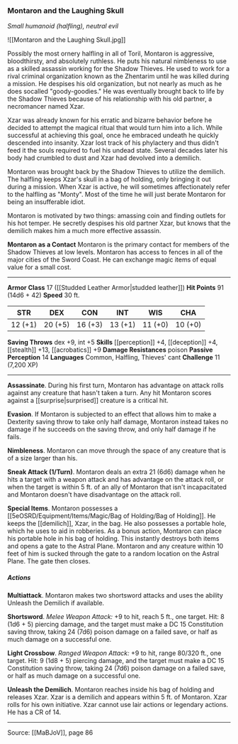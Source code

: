 ### Montaron and the Laughing Skull
_Small humanoid (halfling), neutral evil_

![[Montaron and the Laughing Skull.jpg]]

Possibly the most ornery halfling in all of Toril, Montaron is aggressive, bloodthirsty, and absolutely ruthless. He puts his natural nimbleness to use as a skilled assassin working for the Shadow Thieves. He used to work for a rival criminal organization known as the Zhentarim until he was killed during a mission. He despises his old organization, but not nearly as much as he does socalled "goody-goodies." He was eventually brought back to life by the Shadow Thieves because of his relationship with his old partner, a necromancer named Xzar.

Xzar was already known for his erratic and bizarre behavior before he decided to attempt the magical ritual that would turn him into a lich. While successful at achieving this goal, once he embraced undeath he quickly descended into insanity. Xzar lost track of his phylactery and thus didn't feed it the souls required to fuel his undead state. Several decades later his body had crumbled to dust and Xzar had devolved into a demilich.

Montaron was brought back by the Shadow Thieves to utilize the demilich. The halfling keeps Xzar's skull in a bag of holding, only bringing it out during a mission. When Xzar is active, he will sometimes affectionately refer to the halfling as "Monty". Most of the time he will just berate Montaron for being an insufferable idiot.

Montaron is motivated by two things: amassing coin and finding outlets for his hot temper. He secretly despises his old partner Xzar, but knows that the demilich makes him a much more effective assassin.

**Montaron as a Contact** Montaron is the primary contact for members of the Shadow Thieves at low levels. Montaron has access to fences in all of the major cities of the Sword Coast. He can exchange magic items of equal value for a small cost.






---

**Armor Class** 17 ([[Studded Leather Armor|studded leather]])
**Hit Points** 91 (14d6 + 42)
**Speed** 30 ft.

| STR     | DEX     | CON     | INT     | WIS     | CHA     |
|---------|---------|---------|---------|---------|---------|
| 12 (+1) | 20 (+5) | 16 (+3) | 13 (+1) | 11 (+0) | 10 (+0) |

**Saving Throws** dex +9, int +5
**Skills** [[perception]] +4, [[deception]] +4, [[stealth]] +13, [[acrobatics]] +9
**Damage Resistances** poison
**Passive Perception** 14
**Languages** Common, Halfling, Thieves' cant
**Challenge** 11 (7,200 XP)

---

**Assassinate**. During his first turn, Montaron has advantage on attack rolls against any creature that hasn't taken a turn. Any hit Montaron scores against a [[surprise|surprised]] creature is a critical hit.

**Evasion**. If Montaron is subjected to an effect that allows him to make a Dexterity saving throw to take only half damage, Montaron instead takes no damage if he succeeds on the saving throw, and only half damage if he fails.

**Nimbleness**. Montaron can move through the space of any creature that is of a size larger than his.

**Sneak Attack (1/Turn)**. Montaron deals an extra 21 (6d6) damage when he hits a target with a weapon attack and has advantage on the attack roll, or when the target is within 5 ft. of an ally of Montaron that isn't incapacitated and Montaron doesn't have disadvantage on the attack roll.

**Special Items**. Montaron possesses a [[5eOSRD/Equipment/Items/Magic/Bag of Holding/Bag of Holding]]. He keeps the [[demilich]], Xzar, in the bag. He also possesses a portable hole, which he uses to aid in robberies. As a bonus action, Montaron can place his portable hole in his bag of holding. This instantly destroys both items and opens a gate to the Astral Plane. Montaron and any creature within 10 feet of him is sucked through the gate to a random location on the Astral Plane. The gate then closes.

##### Actions
**Multiattack**. Montaron makes two shortsword attacks and uses the ability Unleash the Demilich if available.

**Shortsword**. _Melee Weapon Attack:_ +9 to hit, reach 5 ft., one target. Hit: 8 (1d6 + 5) piercing damage, and the target must make a DC 15 Constitution saving throw, taking 24 (7d6) poison damage on a failed save, or half as much damage on a successful one.

**Light Crossbow**. _Ranged Weapon Attack:_ +9 to hit, range 80/320 ft., one target. Hit: 9 (1d8 + 5) piercing damage, and the target must make a DC 15 Constitution saving throw, taking 24 (7d6) poison damage on a failed save, or half as much damage on a successful one.

**Unleash the Demilich**. Montaron reaches inside his bag of holding and releases Xzar. Xzar is a demilich and appears within 5 ft. of Montaron. Xzar rolls for his own initiative. Xzar cannot use lair actions or legendary actions. He has a CR of 14.


---

Source: [[MaBJoV]], page 86